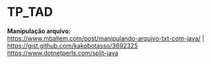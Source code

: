 # TP_TAD

**Manipulação arquivo:**  
https://www.mballem.com/post/manipulando-arquivo-txt-com-java/ | https://gist.github.com/kakobotasso/3692325  
https://www.dotnetperls.com/split-java  
